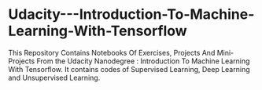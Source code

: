 # Udacity---Introduction-To-Machine-Learning-With-Tensorflow
This Repository Contains Notebooks Of Exercises, Projects And Mini-Projects From the Udacity Nanodegree : Introduction To Machine Learning With Tensorflow. It contains codes of Supervised Learning, Deep Learning and Unsupervised Learning. 

